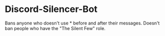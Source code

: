# Discord-Silencer-Bot
Bans anyone who doesn't use * before and after their messages. Doesn't ban people who have the "The Silent Few" role.
